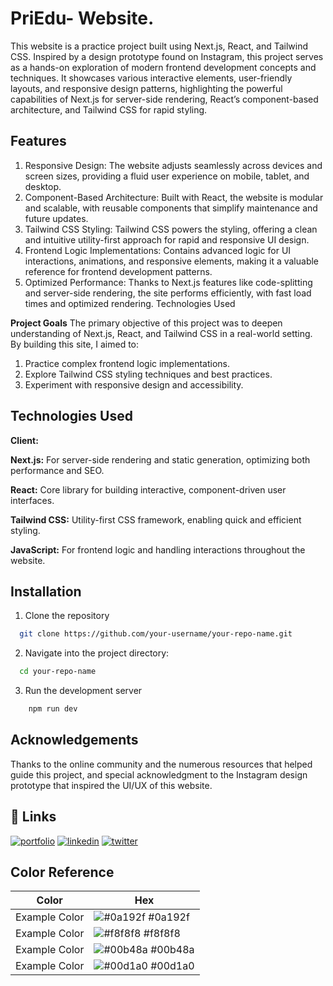 
# PriEdu- Website.

This website is a practice project built using Next.js, React, and Tailwind CSS. Inspired by a design prototype found on Instagram, this project serves as a hands-on exploration of modern frontend development concepts and techniques. It showcases various interactive elements, user-friendly layouts, and responsive design patterns, highlighting the powerful capabilities of Next.js for server-side rendering, React’s component-based architecture, and Tailwind CSS for rapid styling.


## Features

1. Responsive Design: The website adjusts seamlessly across devices and screen sizes, providing a fluid user experience on mobile, tablet, and desktop.
2. Component-Based Architecture: Built with React, the website is modular and scalable, with reusable components that simplify maintenance and future updates.
3. Tailwind CSS Styling: Tailwind CSS powers the styling, offering a clean and intuitive utility-first approach for rapid and responsive UI design.
4. Frontend Logic Implementations: Contains advanced logic for UI interactions, animations, and responsive elements, making it a valuable reference for frontend development patterns.
5. Optimized Performance: Thanks to Next.js features like code-splitting and server-side rendering, the site performs efficiently, with fast load times and optimized rendering.
Technologies Used

**Project Goals**
The primary objective of this project was to deepen understanding of Next.js, React, and Tailwind CSS in a real-world setting. By building this site, I aimed to:

1. Practice complex frontend logic implementations.
2. Explore Tailwind CSS styling techniques and best practices.
3. Experiment with responsive design and accessibility.
## Technologies Used

**Client:** 

**Next.js:** For server-side rendering and static generation, optimizing both performance and SEO.

**React:** Core library for building interactive, component-driven user interfaces.

**Tailwind CSS:** Utility-first CSS framework, enabling quick and efficient styling.

**JavaScript:** For frontend logic and handling interactions throughout the website.


## Installation

1. Clone the repository

```bash
  git clone https://github.com/your-username/your-repo-name.git

```

2. Navigate into the project directory:

```bash
  cd your-repo-name

```
3. Run the development server
```bash
    npm run dev

```
    
## Acknowledgements


Thanks to the online community and the numerous resources that helped guide this project, and special acknowledgment to the Instagram design prototype that inspired the UI/UX of this website.
## 🔗 Links
[![portfolio](https://img.shields.io/badge/my_portfolio-000?style=for-the-badge&logo=ko-fi&logoColor=white)](https://katherineoelsner.com/)
[![linkedin](https://img.shields.io/badge/linkedin-0A66C2?style=for-the-badge&logo=linkedin&logoColor=white)](https://www.linkedin.com/)
[![twitter](https://img.shields.io/badge/twitter-1DA1F2?style=for-the-badge&logo=twitter&logoColor=white)](https://twitter.com/)

## Color Reference

| Color             | Hex                                                                |
| ----------------- | ------------------------------------------------------------------ |
| Example Color | ![#0a192f](https://via.placeholder.com/10/0a192f?text=+) #0a192f |
| Example Color | ![#f8f8f8](https://via.placeholder.com/10/f8f8f8?text=+) #f8f8f8 |
| Example Color | ![#00b48a](https://via.placeholder.com/10/00b48a?text=+) #00b48a |
| Example Color | ![#00d1a0](https://via.placeholder.com/10/00b48a?text=+) #00d1a0 |

